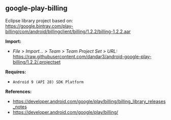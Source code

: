 ## google-play-billing

Eclipse library project based on:<br/>
https://google.bintray.com/play-billing/com/android/billingclient/billing/1.2.2/billing-1.2.2.aar

**Import:**
- _File > Import... > Team > Team Project Set > URL:_<br/>
  https://raw.githubusercontent.com/dandar3/android-google-play-billing/1.2.2/.projectset

**Requires:**
- `Android 9 (API 28) SDK Platform`

**References:**
- https://developer.android.com/google/play/billing/billing_library_releases_notes
- https://developer.android.com/google/play/billing/